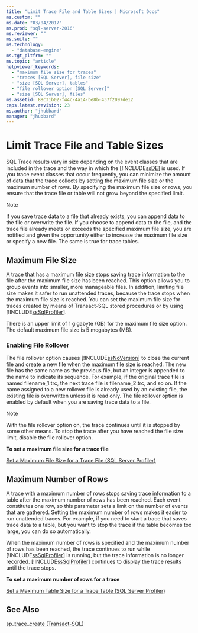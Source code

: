 ```yaml
---
title: "Limit Trace File and Table Sizes | Microsoft Docs"
ms.custom: ""
ms.date: "03/04/2017"
ms.prod: "sql-server-2016"
ms.reviewer: ""
ms.suite: ""
ms.technology: 
  - "database-engine"
ms.tgt_pltfrm: ""
ms.topic: "article"
helpviewer_keywords: 
  - "maximum file size for traces"
  - "traces [SQL Server], file size"
  - "size [SQL Server], tables"
  - "file rollover option [SQL Server]"
  - "size [SQL Server], files"
ms.assetid: 88c31b02-f44c-4a14-be8b-437f2097de12
caps.latest.revision: 23
ms.author: "jhubbard"
manager: "jhubbard"
---
```

# Limit Trace File and Table Sizes
  SQL Trace results vary in size depending on the event classes that are included in the trace and the way in which the [!INCLUDE[ssDE](../../analysis-services/instances/install/windows/includes/ssde-md.md)] is used. If you trace event classes that occur frequently, you can minimize the amount of data that the trace collects by setting the maximum file size or the maximum number of rows. By specifying the maximum file size or rows, you ensure that the trace file or table will not grow beyond the specified limit.  
  
> [!NOTE]  
>  If you save trace data to a file that already exists, you can append data to the file or overwrite the file. If you choose to append data to the file, and the trace file already meets or exceeds the specified maximum file size, you are notified and given the opportunity either to increase the maximum file size or specify a new file. The same is true for trace tables.  
  
## Maximum File Size  
 A trace that has a maximum file size stops saving trace information to the file after the maximum file size has been reached. This option allows you to group events into smaller, more manageable files. In addition, limiting file size makes it safer to run unattended traces, because the trace stops when the maximum file size is reached. You can set the maximum file size for traces created by means of Transact-SQL stored procedures or by using [!INCLUDE[ssSqlProfiler](../../analysis-services/data-mining/includes/sssqlprofiler-md.md)].  
  
 There is an upper limit of 1 gigabyte (GB) for the maximum file size option. The default maximum file size is 5 megabytes (MB).  
  
### Enabling File Rollover  
 The file rollover option causes [!INCLUDE[ssNoVersion](../../advanced-analytics/r-services/includes/ssnoversion-md.md)] to close the current file and create a new file when the maximum file size is reached. The new file has the same name as the previous file, but an integer is appended to the name to indicate its sequence. For example, if the original trace file is named filename_1.trc, the next trace file is filename_2.trc, and so on. If the name assigned to a new rollover file is already used by an existing file, the existing file is overwritten unless it is read only. The file rollover option is enabled by default when you are saving trace data to a file.  
  
> [!NOTE]  
>  With the file rollover option on, the trace continues until it is stopped by some other means. To stop the trace after you have reached the file size limit, disable the file rollover option.  
  
 **To set a maximum file size for a trace file**  
  
 [Set a Maximum File Size for a Trace File &#40;SQL Server Profiler&#41;](../../tools/sql-server-profiler/set-a-maximum-file-size-for-a-trace-file-sql-server-profiler.md)  
  
## Maximum Number of Rows  
 A trace with a maximum number of rows stops saving trace information to a table after the maximum number of rows has been reached. Each event constitutes one row, so this parameter sets a limit on the number of events that are gathered. Setting the maximum number of rows makes it easier to run unattended traces. For example, if you need to start a trace that saves trace data to a table, but you want to stop the trace if the table becomes too large, you can do so automatically.  
  
 When the maximum number of rows is specified and the maximum number of rows has been reached, the trace continues to run while [!INCLUDE[ssSqlProfiler](../../analysis-services/data-mining/includes/sssqlprofiler-md.md)] is running, but the trace information is no longer recorded. [!INCLUDE[ssSqlProfiler](../../analysis-services/data-mining/includes/sssqlprofiler-md.md)] continues to display the trace results until the trace stops.  
  
 **To set a maximum number of rows for a trace**  
  
 [Set a Maximum Table Size for a Trace Table &#40;SQL Server Profiler&#41;](../../tools/sql-server-profiler/set-a-maximum-table-size-for-a-trace-table-sql-server-profiler.md)  
  
## See Also  
 [sp_trace_create &#40;Transact-SQL&#41;](../../relational-databases/system-stored-procedures/sp-trace-create-transact-sql.md)  
  
  